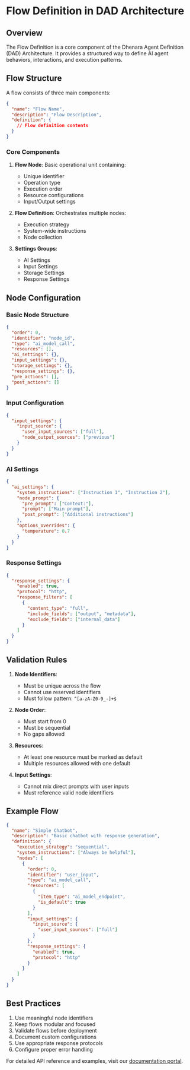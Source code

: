 # Flow Definition in DAD Architecture

## Overview

The Flow Definition is a core component of the Dhenara Agent Definition (DAD) Architecture. It provides a structured way to define AI agent behaviors, interactions, and execution patterns.

## Flow Structure

A flow consists of three main components:

```json
{
  "name": "Flow Name",
  "description": "Flow Description",
  "definition": {
    // Flow definition contents
  }
}
```

### Core Components

1. **Flow Node**: Basic operational unit containing:

   - Unique identifier
   - Operation type
   - Execution order
   - Resource configurations
   - Input/Output settings

2. **Flow Definition**: Orchestrates multiple nodes:

   - Execution strategy
   - System-wide instructions
   - Node collection

3. **Settings Groups**:
   - AI Settings
   - Input Settings
   - Storage Settings
   - Response Settings

## Node Configuration

### Basic Node Structure

```json
{
  "order": 0,
  "identifier": "node_id",
  "type": "ai_model_call",
  "resources": [],
  "ai_settings": {},
  "input_settings": {},
  "storage_settings": {},
  "response_settings": {},
  "pre_actions": [],
  "post_actions": []
}
```

### Input Configuration

```json
{
  "input_settings": {
    "input_source": {
      "user_input_sources": ["full"],
      "node_output_sources": ["previous"]
    }
  }
}
```

### AI Settings

```json
{
  "ai_settings": {
    "system_instructions": ["Instruction 1", "Instruction 2"],
    "node_prompt": {
      "pre_prompt": ["Context:"],
      "prompt": ["Main prompt"],
      "post_prompt": ["Additional instructions"]
    },
    "options_overrides": {
      "temperature": 0.7
    }
  }
}
```

### Response Settings

```json
{
  "response_settings": {
    "enabled": true,
    "protocol": "http",
    "response_filters": [
      {
        "content_type": "full",
        "include_fields": ["output", "metadata"],
        "exclude_fields": ["internal_data"]
      }
    ]
  }
}
```

## Validation Rules

1. **Node Identifiers**:

   - Must be unique across the flow
   - Cannot use reserved identifiers
   - Must follow pattern: `^[a-zA-Z0-9_-]+$`

2. **Node Order**:

   - Must start from 0
   - Must be sequential
   - No gaps allowed

3. **Resources**:

   - At least one resource must be marked as default
   - Multiple resources allowed with one default

4. **Input Settings**:
   - Cannot mix direct prompts with user inputs
   - Must reference valid node identifiers

## Example Flow

```json
{
  "name": "Simple Chatbot",
  "description": "Basic chatbot with response generation",
  "definition": {
    "execution_strategy": "sequential",
    "system_instructions": ["Always be helpful"],
    "nodes": [
      {
        "order": 0,
        "identifier": "user_input",
        "type": "ai_model_call",
        "resources": [
          {
            "item_type": "ai_model_endpoint",
            "is_default": true
          }
        ],
        "input_settings": {
          "input_source": {
            "user_input_sources": ["full"]
          }
        },
        "response_settings": {
          "enabled": true,
          "protocol": "http"
        }
      }
    ]
  }
}
```

## Best Practices

1. Use meaningful node identifiers
2. Keep flows modular and focused
3. Validate flows before deployment
4. Document custom configurations
5. Use appropriate response protocols
6. Configure proper error handling

For detailed API reference and examples, visit our [documentation portal](https://docs.dhenara.io).
